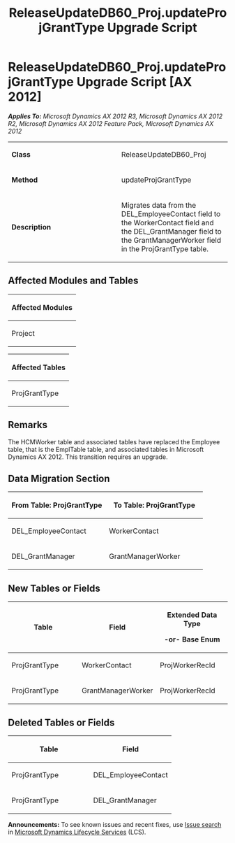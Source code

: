 ﻿---
title: ReleaseUpdateDB60_Proj.updateProjGrantType Upgrade Script
TOCTitle: ReleaseUpdateDB60_Proj.updateProjGrantType Upgrade Script
ms:assetid: 4d9e59c8-20d8-74b1-c5ac-7b1e959df3b9
ms:mtpsurl: https://msdn.microsoft.com/en-us/library/JJ685443(v=AX.60)
ms:contentKeyID: 49708149
ms.date: 05/18/2015
mtps_version: v=AX.60
---

# ReleaseUpdateDB60\_Proj.updateProjGrantType Upgrade Script [AX 2012]


_**Applies To:** Microsoft Dynamics AX 2012 R3, Microsoft Dynamics AX 2012 R2, Microsoft Dynamics AX 2012 Feature Pack, Microsoft Dynamics AX 2012_

<table>
<colgroup>
<col style="width: 50%" />
<col style="width: 50%" />
</colgroup>
<tbody>
<tr class="odd">
<td><p><strong>Class</strong></p></td>
<td><p>ReleaseUpdateDB60_Proj</p></td>
</tr>
<tr class="even">
<td><p><strong>Method</strong></p></td>
<td><p>updateProjGrantType</p></td>
</tr>
<tr class="odd">
<td><p><strong>Description</strong></p></td>
<td><p>Migrates data from the DEL_EmployeeContact field to the WorkerContact field and the DEL_GrantManager field to the GrantManagerWorker field in the ProjGrantType table.</p></td>
</tr>
</tbody>
</table>


## Affected Modules and Tables

<table>
<colgroup>
<col style="width: 100%" />
</colgroup>
<thead>
<tr class="header">
<th><p>Affected Modules</p></th>
</tr>
</thead>
<tbody>
<tr class="odd">
<td><p>Project</p></td>
</tr>
</tbody>
</table>


<table>
<colgroup>
<col style="width: 100%" />
</colgroup>
<thead>
<tr class="header">
<th><p>Affected Tables</p></th>
</tr>
</thead>
<tbody>
<tr class="odd">
<td><p>ProjGrantType</p></td>
</tr>
</tbody>
</table>


## Remarks

The HCMWorker table and associated tables have replaced the Employee table, that is the EmplTable table, and associated tables in Microsoft Dynamics AX 2012. This transition requires an upgrade.

## Data Migration Section

<table>
<colgroup>
<col style="width: 50%" />
<col style="width: 50%" />
</colgroup>
<thead>
<tr class="header">
<th><p>From Table: ProjGrantType</p></th>
<th><p>To Table: ProjGrantType</p></th>
</tr>
</thead>
<tbody>
<tr class="odd">
<td><p>DEL_EmployeeContact</p></td>
<td><p>WorkerContact</p></td>
</tr>
<tr class="even">
<td><p>DEL_GrantManager</p></td>
<td><p>GrantManagerWorker</p></td>
</tr>
</tbody>
</table>


## New Tables or Fields

<table>
<colgroup>
<col style="width: 33%" />
<col style="width: 33%" />
<col style="width: 33%" />
</colgroup>
<thead>
<tr class="header">
<th><p>Table</p></th>
<th><p>Field</p></th>
<th><p>Extended Data Type</p>
<p>-or- Base Enum</p></th>
</tr>
</thead>
<tbody>
<tr class="odd">
<td><p>ProjGrantType</p></td>
<td><p>WorkerContact</p></td>
<td><p>ProjWorkerRecId</p></td>
</tr>
<tr class="even">
<td><p>ProjGrantType</p></td>
<td><p>GrantManagerWorker</p></td>
<td><p>ProjWorkerRecId</p></td>
</tr>
</tbody>
</table>


## Deleted Tables or Fields

<table>
<colgroup>
<col style="width: 50%" />
<col style="width: 50%" />
</colgroup>
<thead>
<tr class="header">
<th><p>Table</p></th>
<th><p>Field</p></th>
</tr>
</thead>
<tbody>
<tr class="odd">
<td><p>ProjGrantType</p></td>
<td><p>DEL_EmployeeContact</p></td>
</tr>
<tr class="even">
<td><p>ProjGrantType</p></td>
<td><p>DEL_GrantManager</p></td>
</tr>
</tbody>
</table>

  
**Announcements:** To see known issues and recent fixes, use [Issue search](http://go.microsoft.com/fwlink/?linkid=389258) in [Microsoft Dynamics Lifecycle Services](http://go.microsoft.com/fwlink/?linkid=306505) (LCS).

